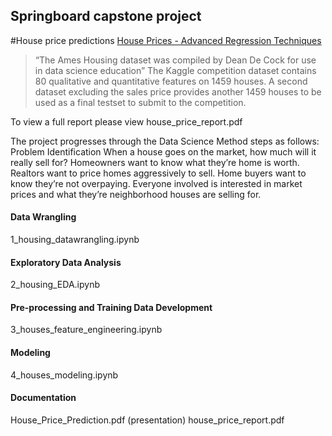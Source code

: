 
## Springboard capstone project
#House price predictions 
[House Prices - Advanced Regression Techniques](https://www.kaggle.com/c/house-prices-advanced-regression-techniques/overview/description)

> “The Ames Housing dataset was compiled by Dean De Cock for use in data science education”
The Kaggle competition dataset contains 80 qualitative and quantitative features on 1459 houses. A second dataset excluding the sales price provides another 1459 houses to be used as a final testset to submit to the competition.

To view a full report please view house_price_report.pdf

The project progresses through the Data Science Method steps as follows:
Problem Identification
    When a house goes on the market, how much will it really sell for?
    Homeowners want to know what they’re home is worth. Realtors want to price homes aggressively to sell. Home buyers want to know they’re not overpaying. Everyone involved is interested in market prices and what they’re neighborhood houses are selling for.

#### Data Wrangling
1_housing_datawrangling.ipynb

#### Exploratory Data Analysis
2_housing_EDA.ipynb

#### Pre-processing and Training Data Development
3_houses_feature_engineering.ipynb

#### Modeling
4_houses_modeling.ipynb
    
#### Documentation
House_Price_Prediction.pdf (presentation)
house_price_report.pdf
